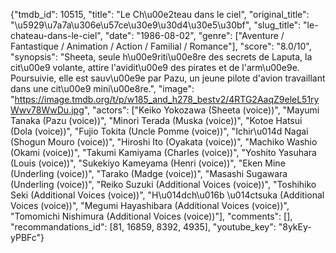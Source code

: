 {"tmdb_id": 10515, "title": "Le Ch\u00e2teau dans le ciel", "original_title": "\u5929\u7a7a\u306e\u57ce\u30e9\u30d4\u30e5\u30bf", "slug_title": "le-chateau-dans-le-ciel", "date": "1986-08-02", "genre": ["Aventure / Fantastique / Animation / Action / Familial / Romance"], "score": "8.0/10", "synopsis": "Sheeta, seule h\u00e9riti\u00e8re des secrets de Laputa, la cit\u00e9 volante, attire l'avidit\u00e9 des pirates et de l'arm\u00e9e. Poursuivie, elle est sauv\u00e9e par Pazu, un jeune pilote d'avion travaillant dans une cit\u00e9 mini\u00e8re.", "image": "https://image.tmdb.org/t/p/w185_and_h278_bestv2/4RTG2AaqZ9eleL51ryWwv78WwDu.jpg", "actors": ["Keiko Yokozawa (Sheeta (voice))", "Mayumi Tanaka (Pazu (voice))", "Minori Terada (Muska (voice))", "Kotoe Hatsui (Dola (voice))", "Fujio Tokita (Uncle Pomme (voice))", "Ichir\u014d Nagai (Shogun Mouro (voice))", "Hiroshi Ito (Oyakata (voice))", "Machiko Washio (Okami (voice))", "Takumi Kamiyama (Charles (voice))", "Yoshito Yasuhara (Louis (voice))", "Sukekiyo Kameyama (Henri (voice))", "Eken Mine (Underling (voice))", "Tarako (Madge (voice))", "Masashi Sugawara (Underling (voice))", "Reiko Suzuki (Additional Voices (voice))", "Toshihiko Seki (Additional Voices (voice))", "H\u014dch\u016b \u014ctsuka (Additional Voices (voice))", "Megumi Hayashibara (Additional Voices (voice))", "Tomomichi Nishimura (Additional Voices (voice))"], "comments": [], "recommandations_id": [81, 16859, 8392, 4935], "youtube_key": "8ykEy-yPBFc"}